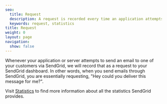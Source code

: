 ```yaml
---
seo:
  title: Request
  description: A request is recorded every time an application attempts to send an email through SendGrid's servers.
  keywords: request, statistics
title: Request
weight: 0
layout: page
navigation:
  show: false
---
```


Whenever your application or server attempts to send an email to one of your customers via SendGrid, we will record that as a request to your SendGrid dashboard. In other words, when you send emails through SendGrid, you are essentially requesting, "Hey could you deliver this message for me?".

Visit [Statistics]({{root_url}}/ui/analytics-and-reporting/stats-overview/) to find more information about all the statistics SendGrid provides.
